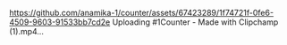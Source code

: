 
https://github.com/anamika-1/counter/assets/67423289/1f74721f-0fe6-4509-9603-91533bb7cd2e
Uploading #1Counter - Made with Clipchamp (1).mp4…

